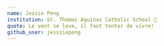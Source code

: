 ```yaml
---
name: Jessie Peng
institution: St. Thomas Aquinas Catholic School 🚩
quote: Le vent se leve, il faut tenter de vivre! 
github_user: jessiiepeng
---
```

